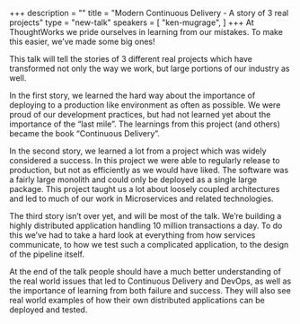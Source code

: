 +++
description = ""
title = "Modern Continuous Delivery - A story of 3 real projects"
type = "new-talk"
speakers = [
        "ken-mugrage",
]
+++
At ThoughtWorks we pride ourselves in learning from our mistakes. To make this easier, we’ve made some big ones!

This talk will tell the stories of 3 different real projects which have transformed not only the way we work, but large portions of our industry as well.

In the first story, we learned the hard way about the importance of deploying to a production like environment as often as possible. We were proud of our development practices, but had not learned yet about the importance of the “last mile”. The learnings from this project (and others) became the book “Continuous Delivery”.

In the second story, we learned a lot from a project which was widely considered a success. In this project we were able to regularly release to production, but not as efficiently as we would have liked. The software was a fairly large monolith and could only be deployed as a single large package. This project taught us a lot about loosely coupled architectures and led to much of our work in Microservices and related technologies.

The third story isn’t over yet, and will be most of the talk. We’re building a highly distributed application handling 10 million transactions a day. To do this we’ve had to take a hard look at everything from how services communicate, to how we test such a complicated application, to the design of the pipeline itself.

At the end of the talk people should have a much better understanding of the real world issues that led to Continuous Delivery and DevOps, as well as the importance of learning from both failure and success. They will also see real world examples of how their own distributed applications can be deployed and tested.
